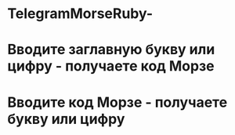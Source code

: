 # TelegramMorseRuby-
# Вводите заглавную букву или цифру - получаете код Морзе
# Вводите код Морзе - получаете букву или цифру
